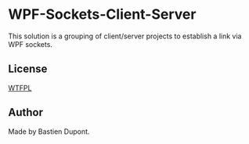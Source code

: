 # WPF-Sockets-Client-Server

This solution is a grouping of client/server projects to establish a link via WPF sockets.


## License

[WTFPL](https://fr.wikipedia.org/wiki/WTFPL)


## Author

Made by Bastien Dupont.
